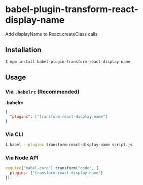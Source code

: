 # babel-plugin-transform-react-display-name

Add displayName to React.createClass calls

## Installation

```sh
$ npm install babel-plugin-transform-react-display-name
```

## Usage

### Via `.babelrc` (Recommended)

**.babelrc**

```json
{
  "plugins": ["transform-react-display-name"]
}
```

### Via CLI

```sh
$ babel --plugins transform-react-display-name script.js
```

### Via Node API

```javascript
require("babel-core").transform("code", {
  plugins: ["transform-react-display-name"]
});
```
